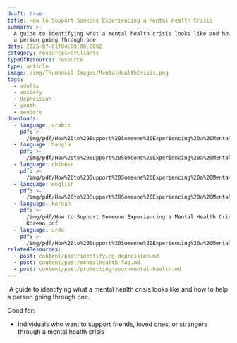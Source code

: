 ```yaml
---
draft: true
title: How to Support Someone Experiencing a Mental Health Crisis
summary: >-
  A guide to identifying what a mental health crisis looks like and how to help
  a person going through one
date: 2025-07-01T04:00:00.000Z
category: resourcesForClients
typeOfResource: resource
type: article
image: /img/Thumbnail Images/MentalHealthCrisis.png
tags:
  - adults
  - anxiety
  - depression
  - youth
  - seniors
downloads:
  - language: arabic
    pdf: >-
      /img/pdf/How%20to%20Support%20Someone%20Experiencing%20a%20Mental%20Health%20Crisis%20-%20Arabic.pdf
  - language: bangla
    pdf: >-
      /img/pdf/How%20to%20Support%20Someone%20Experiencing%20a%20Mental%20Health%20Crisis%20-%20Bangla.pdf
  - language: chinese
    pdf: >-
      /img/pdf/How%20to%20Support%20Someone%20Experiencing%20a%20Mental%20Health%20Crisis%20-%20Chinese.pdf
  - language: english
    pdf: >-
      /img/pdf/How%20to%20Support%20Someone%20Experiencing%20a%20Mental%20Health%20Crisis%20-%20English.pdf
  - language: korean
    pdf: >-
      /img/pdf/How to Support Someone Experiencing a Mental Health Crisis -
      Korean.pdf
  - language: urdu
    pdf: >-
      /img/pdf/How%20to%20Support%20Someone%20Experiencing%20a%20Mental%20Health%20Crisis%20-%20Urdu.pdf
relatedResources:
  - post: content/post/identifying-depression.md
  - post: content/post/mentalhealth-faq.md
  - post: content/post/protecting-your-mental-health.md
---
```


 A guide to identifying what a mental health crisis looks like and how to help a person going through one.

Good for: 

* Individuals who want to support friends, loved ones, or strangers through a mental health crisis
